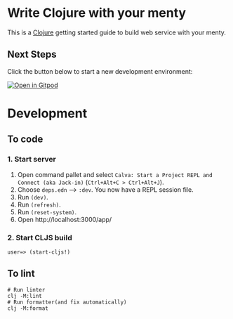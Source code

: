 # Write Clojure with your menty

This is a [Clojure](https://clojure.org/) getting started guide to build web service with your menty.

## Next Steps

Click the button below to start a new development environment:

[![Open in Gitpod](https://gitpod.io/button/open-in-gitpod.svg)](https://gitpod.io/#https://github.com/blackawa/write-clojure-with-your-menty)

# Development

## To code

### 1. Start server

1. Open command pallet and select `Calva: Start a Project REPL and Connect (aka Jack-in)` (`Ctrl+Alt+C > Ctrl+Alt+J`).
1. Choose `deps.edn` --> `:dev`. You now have a REPL session file.
1. Run `(dev)`.
1. Run `(refresh)`.
1. Run `(reset-system)`.
1. Open http://localhost:3000/app/



### 2. Start CLJS build

    user=> (start-cljs!)

## To lint

    # Run linter
    clj -M:lint
    # Run formatter(and fix automatically)
    clj -M:format
